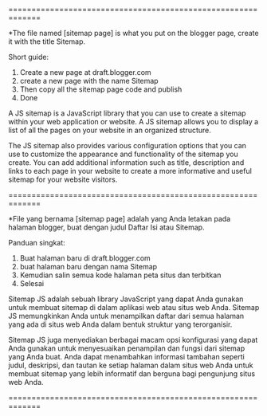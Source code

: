=============================================================

*The file named [sitemap page] is what you put on the blogger page, create it with the title Sitemap.

Short guide:
1. Create a new page at draft.blogger.com
2. create a new page with the name Sitemap
3. Then copy all the sitemap page code and publish
4. Done

A JS sitemap is a JavaScript library that you can use to create a sitemap within your web application or website. A JS sitemap allows you to display a list of all the pages on your website in an organized structure.

The JS sitemap also provides various configuration options that you can use to customize the appearance and functionality of the sitemap you create. You can add additional information such as title, description and links to each page in your website to create a more informative and useful sitemap for your website visitors.

=============================================================

*File yang bernama [sitemap page] adalah yang Anda letakan pada halaman blogger, buat dengan judul Daftar Isi atau Sitemap.

Panduan singkat:
1. Buat halaman baru di draft.blogger.com
2. buat halaman baru dengan nama Sitemap
3. Kemudian salin semua kode halaman peta situs dan terbitkan
4. Selesai

Sitemap JS adalah sebuah library JavaScript yang dapat Anda gunakan untuk membuat sitemap di dalam aplikasi web atau situs web Anda. Sitemap JS memungkinkan Anda untuk menampilkan daftar dari semua halaman yang ada di situs web Anda dalam bentuk struktur yang terorganisir.

Sitemap JS juga menyediakan berbagai macam opsi konfigurasi yang dapat Anda gunakan untuk menyesuaikan penampilan dan fungsi dari sitemap yang Anda buat. Anda dapat menambahkan informasi tambahan seperti judul, deskripsi, dan tautan ke setiap halaman dalam situs web Anda untuk membuat sitemap yang lebih informatif dan berguna bagi pengunjung situs web Anda.

=============================================================
